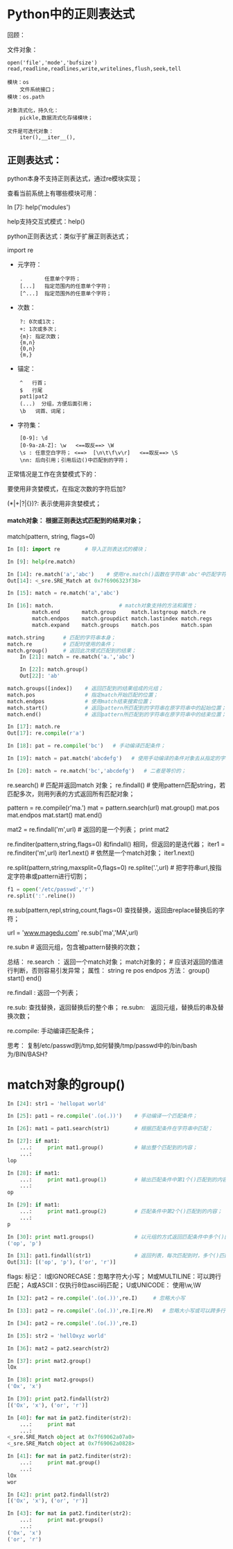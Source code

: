 # Python中的正则表达式

回顾：

文件对象：

	open('file','mode','bufsize')
	read,readline,readlines,write,writelines,flush,seek,tell

	模块：os
		文件系统接口；
	模块：os.path

	对象流式化，持久化：
		pickle,数据流式化存储模块；

	文件是可迭代对象：
		iter(),__iter__(),


## 正则表达式：
python本身不支持正则表达式，通过re模块实现；

查看当前系统上有哪些模块可用：

In [7]: help('modules')

help支持交互式模式：help()


python正则表达式：类似于扩展正则表达式；

import re

- 元字符：
```
	.       任意单个字符；
	[...]   指定范围内的任意单个字符；
	[^...]  指定范围外的任意单个字符；
```

- 次数：
```
	?: 0次或1次；
	+: 1次或多次；
	{m}: 指定次数；
	{m,n}
	{0,n}
	{m,}
```

- 锚定：
```
	^   行首；
	$   行尾
	pat1|pat2
	(...)  分组，方便后面引用；
	\b   词首、词尾；
```

- 字符集：

```
	[0-9]: \d
	[0-9a-zA-Z]: \w   <==取反==> \W
	\s : 任意空白字符； <==>  [\n\t\f\v\r]   <==取反==> \S
	\nn: 后向引用；引用后边()中匹配到的字符；
```

正常情况是工作在贪婪模式下的：

要使用非贪婪模式，在指定次数的字符后加?

(*|+|?|{})?:  表示使用非贪婪模式；


#### match对象： 根据正则表达式匹配到的结果对象；

match(pattern, string, flags=0)

```python
In [8]: import re        # 导入正则表达式的模块；

In [9]: help(re.match)

In [14]: re.match('a','abc')    # 使用re.match()函数在字符串'abc'中匹配字符'a'，返回结果为一个match对象；
Out[14]: <_sre.SRE_Match at 0x7f6906323f38>

In [15]: match = re.match('a','abc')  

In [16]: match. 					# match对象支持的方法和属性；
        match.end       match.group     match.lastgroup match.re        match.start     
        match.endpos    match.groupdict match.lastindex match.regs      match.string    
        match.expand    match.groups    match.pos       match.span  
```

```python
match.string      # 匹配的字符串本身；
match.re          # 匹配时使用的条件；
match.group()     # 返回此次模式匹配到的结果；
	In [21]: match = re.match('a.','abc')

	In [22]: match.group()
	Out[22]: 'ab'

match.groups([index])    # 返回匹配到的结果组成的元组；
match.pos                # 指定match开始匹配的位置；
match.endpos   			 # 使用match结束搜索位置；
match.start()			 # 返回pattern所匹配到的字符串在原字符串中的起始位置；
match.end()			     # 返回pattern所匹配到的字符串在原字符串中的结束位置；
```

```python
In [17]: match.re
Out[17]: re.compile(r'a')

In [18]: pat = re.compile('bc')   # 手动编译匹配条件；

In [19]: match = pat.match('abcdefg')   # 使用手动编译的条件对象去从指定的字符串中匹配；

In [20]: match = re.match('bc','abcdefg')   # 二者是等价的；
```

re.search()   # 匹配并返回match 对象；
re.findall()  # 使用pattern匹配string，若匹配多次，则用列表的方式返回所有匹配对象；


pattern = re.compile(r'ma.')
mat = pattern.search(url)
mat.group()
mat.pos
mat.endpos
mat.start()
mat.end()

mat2 = re.findall('m',url)    # 返回的是一个列表；
print mat2

re.finditer(pattern,string,flags=0)
和findall() 相同，但返回的是迭代器；
iter1 = re.finditer('m',url)
iter1.next()   # 依然是一个match对象；
iter1.next()

re.split(pattern,string,maxsplit=0,flags=0)
re.splite('\.',url)   # 把字符串url,按指定字符串或pattern进行切割；

```python
f1 = open('/etc/passwd','r')
re.split(':'.reline())
```

re.sub(pattern,repl,string,count,flags=0)
查找替换，返回由replace替换后的字符；

url = 'www.magedu.com'
re.sub('ma','MA',url)

re.subn    # 返回元组，包含被pattern替换的次数；


总结：
re.search ： 返回一个match对象；
	match对象的；   # 应该对返回的值进行判断，否则容易引发异常；
		属性：
			string
			re
			pos
			endpos
		方法：
			group()
			start()
			end()

re.findall : 返回一个列表；

re.sub:  查找替换，返回替换后的整个串；
re.subn:　返回元组，替换后的串及替换次数；

re.compile: 手动编译匹配条件；

思考： 复制/etc/passwd到/tmp,如何替换/tmp/passwd中的/bin/bash为/BIN/BASH?


# match对象的group()
```python
In [24]: str1 = 'hellopat world'

In [25]: pat1 = re.compile('.(o(.))')    # 手动编译一个匹配条件；

In [26]: mat1 = pat1.search(str1)        # 根据匹配条件在字符串中匹配；

In [27]: if mat1:
    ...:     print mat1.group()          # 输出整个匹配到的内容；
    ...:     
lop

In [28]: if mat1:
    ...:     print mat1.group(1)         # 输出匹配条件中第1个()匹配到的内容；
    ...:     
op

In [29]: if mat1:
    ...:     print mat1.group(2)         # 匹配条件中第2个()匹配到的内容；
    ...:     
p

In [30]: print mat1.groups()             # 以元组的方式返回匹配条件中多个()匹配到的内容；
('op', 'p')

In [31]: pat1.findall(str1)              # 返回列表，每次匹配到时，多个()匹配到内容组成一个元组的元素；多次匹配到的内容组成的元组形成一个列表；
Out[31]: [('op', 'p'), ('or', 'r')]

```

flags: 标记：
	I或IGNORECASE：忽略字符大小写；
	M或MULTILINE：可以跨行匹配；
	A或ASCII：仅执行8位ascii码匹配；
	U或UNICODE： 使用\w,\W

```python
In [32]: pat2 = re.compile('.(o(.))',re.I)     # 忽略大小写

In [33]: pat2 = re.compile('.(o(.))',re.I|re.M)   # 忽略大小写或可以跨多行；

In [34]: pat2 = re.compile('.(o(.))',re.I)

In [35]: str2 = 'hellOxyz world'

In [36]: mat2 = pat2.search(str2)

In [37]: print mat2.group()
lOx

In [38]: print mat2.groups()
('Ox', 'x')

In [39]: print pat2.findall(str2)
[('Ox', 'x'), ('or', 'r')]

In [40]: for mat in pat2.finditer(str2):
    ...:     print mat
    ...:     
<_sre.SRE_Match object at 0x7f69062a07a0>
<_sre.SRE_Match object at 0x7f69062a0828>

In [41]: for mat in pat2.finditer(str2):
    ...:     print mat.group()
    ...:     
lOx
wor

In [42]: print pat2.findall(str2)
[('Ox', 'x'), ('or', 'r')]

In [43]: for mat in pat2.finditer(str2):
    ...:     print mat.groups()
    ...:     
('Ox', 'x')
('or', 'r')
```
